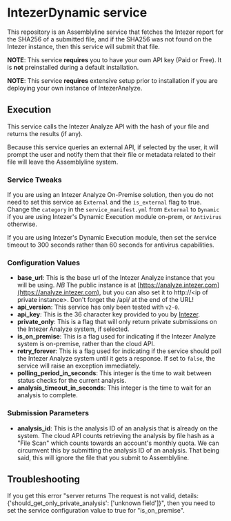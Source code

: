 # IntezerDynamic service
This repository is an Assemblyline service that fetches the Intezer report for the SHA256 of a submitted file, and if the SHA256 was not found on the Intezer instance, then this service will submit that file.

**NOTE**: This service **requires** you to have your own API key (Paid or Free). It is **not** preinstalled during a default installation.

**NOTE**: This service **requires** extensive setup prior to installation if you are deploying your own instance of IntezerAnalyze.

## Execution

This service calls the Intezer Analyze API with the hash of your file and returns the results (if any).

Because this service queries an external API, if selected by the user, it will prompt the user and notify them that their file or metadata related to their file will leave the Assemblyline system.

### Service Tweaks
If you are using an Intezer Analyze On-Premise solution, then you do not need to set this service as `External` and the `is_external` flag to true. Change the `category` in the `service_manifest.yml` from `External` to `Dynamic` if you are using Intezer's Dynamic Execution module on-prem, or `Antivirus` otherwise.

If you are using Intezer's Dynamic Execution module, then set the service timeout to 300 seconds rather than 60 seconds for antivirus capabilities.

### Configuration Values
* **base_url**: This is the base url of the Intezer Analyze instance that you will be using. *NB* The public instance is at [https://analyze.intezer.com](https://analyze.intezer.com), but you can also set it to http://\<ip of private instance>. Don't forget the /api/ at the end of the URL!
* **api_version**: This service has only been tested with `v2-0`.
* **api_key**: This is the 36 character key provided to you by [Intezer](https://www.intezer.com/blog/malware-analysis/api-intezer-analyze-community/).
* **private_only**: This is a flag that will only return private submissions on the Intezer Analyze system, if selected.
* **is_on_premise**: This is a flag used for indicating if the Intezer Analyze system is on-premise, rather than the cloud API.
* **retry_forever**: This is a flag used for indicating if the service should poll the Intezer Analyze system until it gets a response. If set to `false`, the service will raise an exception immediately.
* **polling_period_in_seconds**: This integer is the time to wait between status checks for the current analysis.
* **analysis_timeout_in_seconds**: This integer is the time to wait for an analysis to complete.

### Submission Parameters
* **analysis_id**: This is the analysis ID of an analysis that is already on the system. The cloud API counts retrieving the analysis by file hash as a "File Scan" which counts towards an account's monthly quota. We can circumvent this by submitting the analysis ID of an analysis. That being said, this will ignore the file that you submit to Assemblyline.

## Troubleshooting
If you get this error "server returns The request is not valid, details: {'should_get_only_private_analysis': ['unknown field']}", then you need to set the service configuration value to true for "is_on_premise".
